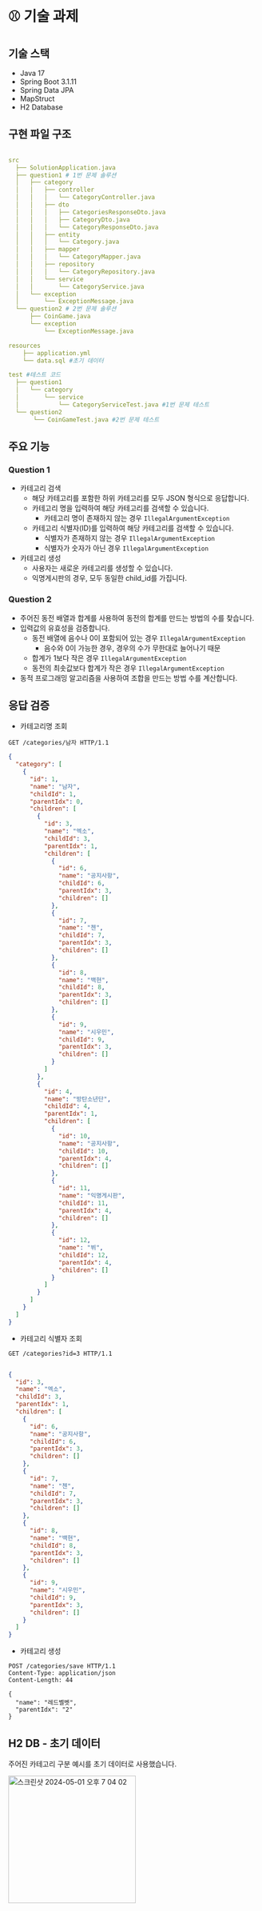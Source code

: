 
# ⚾️ 기술 과제

## 기술 스택
- Java 17
- Spring Boot 3.1.11
- Spring Data JPA
- MapStruct
- H2 Database


## 구현 파일 구조
```yaml

src
  ├── SolutionApplication.java
  ├── question1 # 1번 문제 솔루션
  │   ├── category
  │   │   ├── controller
  │   │   │   └── CategoryController.java
  │   │   ├── dto
  │   │   │   ├── CategoriesResponseDto.java
  │   │   │   ├── CategoryDto.java
  │   │   │   └── CategoryResponseDto.java
  │   │   ├── entity
  │   │   │   └── Category.java
  │   │   ├── mapper
  │   │   │   └── CategoryMapper.java
  │   │   ├── repository
  │   │   │   └── CategoryRepository.java
  │   │   └── service
  │   │       └── CategoryService.java
  │   └── exception
  │       └── ExceptionMessage.java
  └── question2 # 2번 문제 솔루션
      ├── CoinGame.java
      └── exception
          └── ExceptionMessage.java

resources
    ├── application.yml
    └── data.sql #초기 데이터

test #테스트 코드
  ├── question1
  │   └── category
  │       └── service
  │           └── CategoryServiceTest.java #1번 문제 테스트
  └── question2
       └── CoinGameTest.java #2번 문제 테스트

```


## 주요 기능
### Question 1
- 카테고리 검색 
  - 해당 카테고리를 포함한 하위 카테고리를 모두 JSON 형식으로 응답합니다.
  - 카테고리 명을 입력하여 해당 카테고리를 검색할 수 있습니다.
    - 카테고리 명이 존재하지 않는 경우 `IllegalArgumentException`
  - 카테고리 식별자(ID)를 입력하여 해당 카테고리를 검색할 수 있습니다.
    - 식별자가 존재하지 않는 경우 `IllegalArgumentException`
    - 식별자가 숫자가 아닌 경우 `IllegalArgumentException`
- 카테고리 생성
  - 사용자는 새로운 카테고리를 생성할 수 있습니다.
  - 익명게시판의 경우, 모두 동일한 child_id를 가집니다.

### Question 2
- 주어진 동전 배열과 합계를 사용하여 동전의 합계를 만드는 방법의 수를 찾습니다.
- 입력값의 유효성을 검증합니다.
  - 동전 배열에 음수나 0이 포함되어 있는 경우 `IllegalArgumentException`
    -  음수와 0이 가능한 경우, 경우의 수가 무한대로 늘어나기 때문
  - 합계가 1보다 작은 경우 `IllegalArgumentException`
  - 동전의 최솟값보다 합계가 작은 경우 `IllegalArgumentException`
- 동적 프로그래밍 알고리즘을 사용하여 조합을 만드는 방법 수를 계산합니다.



## 응답 검증

- 카테고리명 조회
```
GET /categories/남자 HTTP/1.1
```

```json
{
  "category": [
    {
      "id": 1,
      "name": "남자",
      "childId": 1,
      "parentIdx": 0,
      "children": [
        {
          "id": 3,
          "name": "엑소",
          "childId": 3,
          "parentIdx": 1,
          "children": [
            {
              "id": 6,
              "name": "공지사항",
              "childId": 6,
              "parentIdx": 3,
              "children": []
            },
            {
              "id": 7,
              "name": "첸",
              "childId": 7,
              "parentIdx": 3,
              "children": []
            },
            {
              "id": 8,
              "name": "백현",
              "childId": 8,
              "parentIdx": 3,
              "children": []
            },
            {
              "id": 9,
              "name": "시우민",
              "childId": 9,
              "parentIdx": 3,
              "children": []
            }
          ]
        },
        {
          "id": 4,
          "name": "방탄소년단",
          "childId": 4,
          "parentIdx": 1,
          "children": [
            {
              "id": 10,
              "name": "공지사항",
              "childId": 10,
              "parentIdx": 4,
              "children": []
            },
            {
              "id": 11,
              "name": "익명게시판",
              "childId": 11,
              "parentIdx": 4,
              "children": []
            },
            {
              "id": 12,
              "name": "뷔",
              "childId": 12,
              "parentIdx": 4,
              "children": []
            }
          ]
        }
      ]
    }
  ]
}

```

- 카테고리 식별자 조회
```
GET /categories?id=3 HTTP/1.1
```

```json

{
  "id": 3,
  "name": "엑소",
  "childId": 3,
  "parentIdx": 1,
  "children": [
    {
      "id": 6,
      "name": "공지사항",
      "childId": 6,
      "parentIdx": 3,
      "children": []
    },
    {
      "id": 7,
      "name": "첸",
      "childId": 7,
      "parentIdx": 3,
      "children": []
    },
    {
      "id": 8,
      "name": "백현",
      "childId": 8,
      "parentIdx": 3,
      "children": []
    },
    {
      "id": 9,
      "name": "시우민",
      "childId": 9,
      "parentIdx": 3,
      "children": []
    }
  ]
}
```



- 카테고리 생성
```
POST /categories/save HTTP/1.1
Content-Type: application/json
Content-Length: 44

{
  "name": "레드벨벳",
  "parentIdx": "2"
}
```


## H2 DB - 초기 데이터
주어진 카테고리 구분 예시를 초기 데이터로 사용했습니다.

<img width="255" alt="스크린샷 2024-05-01 오후 7 04 02" src="https://github.com/isu-nice/hanteo_solution/assets/111070569/8a912587-4934-4afa-8c15-902d168d394c">



